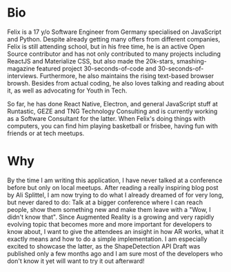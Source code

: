 # Bio

Felix is a 17 y/o Software Engineer from Germany specialised on JavaScript and Python. Despite already getting many offers from different companies, Felix is still attending school, but in his free time, he is an active Open Source contributor and has not only contributed to many projects including ReactJS and Materialize CSS, but also made the 20k-stars, smashing-magazine featured project 30-seconds-of-code and 30-seconds-of-interviews. Furthermore, he also maintains the rising text-based browser browsh. Besides from actual coding, he also loves talking and reading about it, as well as advocating for Youth in Tech.

So far, he has done React Native, Electron, and general JavaScript stuff at Runtastic, GEZE and TNG Technology Consulting and is currently working as a Software Consultant for the latter. When Felix's doing things with computers, you can find him playing basketball or frisbee, having fun with friends or at tech meetups. 

# Why

By the time I am writing this application, I have never talked at a conference before but only on local meetups. After reading a really inspiring blog post by Ali Splittel, I am now trying to do what I already dreamed of for very long, but never dared to do: Talk at a bigger conference where I can reach people, show them something new and make them leave with a "Wow, I didn't know that".
Since Augmented Reality is a growing and very rapidly evolving topic that becomes more and more important for developers to know about, I want to give the attendees an insight in how AR works, what it exactly means and how to do a simple implementation. I am especially excited to showcase the latter, as the ShapeDetection API Draft was published only a few months ago and I am sure most of the developers who don't know it yet will want to try it out afterward!